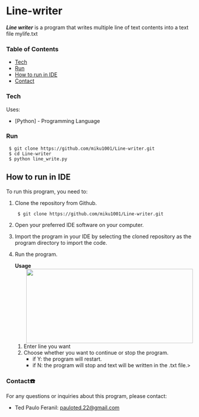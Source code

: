 # Line-writer


***Line writer*** is a program that writes multiple line of text contents into a text file mylife.txt

### Table of Contents
- [Tech](#tech)
- [Run](#run)
- [How to run in IDE](#ide)
- [Contact](#contact)

### Tech <a name="tech"></a>
Uses:
* [Python] - Programming Language

### Run <a name="run"></a>
     $ git clone https://github.com/miku1001/Line-writer.git
     $ cd Line-writer
     $ python line_write.py
     
## How to run in IDE <a name="ide"></a>

To run this program, you need to:
1. Clone the repository from Github.

        $ git clone https://github.com/miku1001/Line-writer.git
2. Open your preferred IDE software on your computer.
3. Import the program in your IDE by selecting the cloned repository as the program directory to import the code.
4. Run the program.
   
    **Usage** <img align="right" width="450" height="200" src="https://user-images.githubusercontent.com/129582383/233836134-7a73f52d-0297-424d-ba99-ca88c39e5717.png">
    1. Enter line you want
    2. Choose whether you want to continue or stop the program.
       - if Y: the program will restart.
       - if N: the program will stop and text will be written in the .txt file.>


### Contact☎️ <a name="contact"></a>
  For any questions or inquiries about this program, please contact:
  
  - Ted Paulo Feranil: pauloted.22@gmail.com
